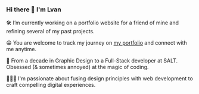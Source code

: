 ### Hi there 👋 I'm Lvan

🛠️ I’m currently working on a portfolio website for a friend of mine and refining several of my past projects.

😁 You are welcome to track my journey on [my portfolio](https://www.lvanni.org) and connect with me anytime.

🦄 From a decade in Graphic Design to a Full-Stack developer at SALT. Obsessed (& sometimes annoyed) at the magic of coding.

👨🏻‍💻 I'm passionate about fusing design principles with web development to craft compelling digital experiences.



<!--
**lvan-ni/lvan-ni** is a ✨ _special_ ✨ repository because its `README.md` (this file) appears on your GitHub profile.

Here are some ideas to get you started:

- 🔭 I’m currently working on ...
- 🌱 I’m currently learning ...
- 👯 I’m looking to collaborate on ...
- 🤔 I’m looking for help with ...
- 💬 Ask me about ...
- 📫 How to reach me: ...
- 😄 Pronouns: ...
- ⚡ Fun fact: ...
-->
